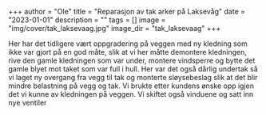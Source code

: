 +++
author = "Ole"
title = "Reparasjon av tak arker på Laksevåg"
date = "2023-01-01"
description = ""
tags = []
image = "img/cover/tak_laksevaag.jpg"
image_dir = "tak_laksevaag"
+++

Her har det tidligere vært oppgradering på veggen med ny kledning som ikke var gjort på en god måte, slik at vi her måtte demontere kledningen, rive den gamle kledningen som var under, montere vindsperre og bytte det gamle blyet mot taket som var full i hull. Her var det også dårlig undertak så vi laget ny overgang fra vegg til tak og monterte sløysebeslag slik at det blir mindre belastning på vegg og tak. Vi brukte etter kundens ønske opp igjen det vi kunne av kledningen på veggen.
Vi skiftet også vinduene og satt inn nye ventiler